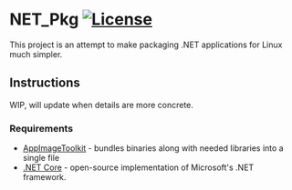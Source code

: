 # NET_Pkg [![License][License]](LICENSE.md)

[License]: https://img.shields.io/badge/License-MIT-blue.svg

This project is an attempt to make packaging .NET applications for Linux much simpler.

## Instructions

WIP, will update when details are more concrete.

### Requirements

* [AppImageToolkit](https://github.com/probonopd/appimagekit/) - bundles binaries along with needed libraries into a single file
* [.NET Core](https://www.microsoft.com/net/download/linux) - open-source implementation of Microsoft's .NET framework.
